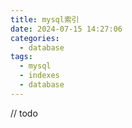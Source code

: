 ```yaml
---
title: mysql索引
date: 2024-07-15 14:27:06
categories:
  - database
tags:
  - mysql
  - indexes
  - database
---
```


// todo